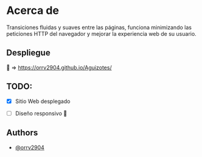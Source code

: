 
# Acerca de

Transiciones fluidas y suaves entre las páginas, funciona minimizando las peticiones HTTP del navegador y mejorar la experiencia web de su usuario.




## Despliegue

:rocket: => https://orrv2904.github.io/Aguizotes/
## TODO:

- [x] Sitio Web desplegado
- [ ] Diseño responsivo :iphone:



## Authors

- [@orrv2904](https://github.com/Orrv2904)

